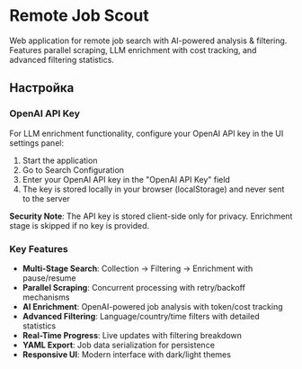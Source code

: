# Remote Job Scout

Web application for remote job search with AI-powered analysis & filtering. Features parallel scraping, LLM enrichment with cost tracking, and advanced filtering statistics.

## Настройка

### OpenAI API Key

For LLM enrichment functionality, configure your OpenAI API key in the UI settings panel:

1. Start the application
2. Go to Search Configuration
3. Enter your OpenAI API key in the "OpenAI API Key" field
4. The key is stored locally in your browser (localStorage) and never sent to the server

**Security Note**: The API key is stored client-side only for privacy. Enrichment stage is skipped if no key is provided.

### Key Features

- **Multi-Stage Search**: Collection → Filtering → Enrichment with pause/resume
- **Parallel Scraping**: Concurrent processing with retry/backoff mechanisms
- **AI Enrichment**: OpenAI-powered job analysis with token/cost tracking
- **Advanced Filtering**: Language/country/time filters with detailed statistics
- **Real-Time Progress**: Live updates with filtering breakdown
- **YAML Export**: Job data serialization for persistence
- **Responsive UI**: Modern interface with dark/light themes

